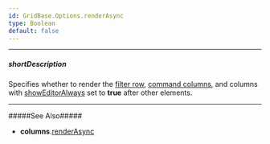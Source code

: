 ```yaml
---
id: GridBase.Options.renderAsync
type: Boolean
default: false
---
```

---
##### shortDescription
Specifies whether to render the [filter row](/Documentation/Guide/Widgets/{WidgetName}/Filtering_and_Searching/#Filter_Row), [command columns](/Documentation/Guide/Widgets/{WidgetName}/Columns/Column_Types/Command_Columns/), and columns with [showEditorAlways]({basewidgetpath}/Configuration/columns/#showEditorAlways) set to **true** after other elements.

---
#####See Also#####
- **columns**.[renderAsync]({basewidgetpath}/Configuration/columns/#renderAsync)